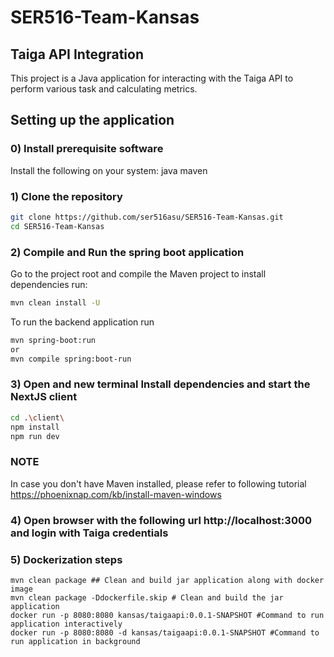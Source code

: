 # SER516-Team-Kansas
## Taiga API Integration
This project is a Java application for interacting with the Taiga API to perform various task and calculating metrics.
## Setting up the application
### 0) Install prerequisite software
Install the following on your system:
java
maven

### 1) Clone the repository


   ```bash
 git clone https://github.com/ser516asu/SER516-Team-Kansas.git
   cd SER516-Team-Kansas
   ```

### 2) Compile and Run the spring boot application
Go to the project root and compile the Maven project
to install dependencies run:
```bash
mvn clean install -U
   ```
To run the backend application run

```bash
mvn spring-boot:run
or
mvn compile spring:boot-run
   ```
### 3) Open and new terminal Install dependencies and start the NextJS client


   ```bash
cd .\client\
npm install
npm run dev
   ```

### NOTE
In case you don't have Maven installed, please refer to following tutorial
https://phoenixnap.com/kb/install-maven-windows

### 4) Open browser with the following url http://localhost:3000 and login with Taiga credentials

### 5) Dockerization steps 
```mvn clean package ## Clean and build jar application along with docker image```<br>
```mvn clean package -Ddockerfile.skip # Clean and build the jar application```<br>
```docker run -p 8080:8080 kansas/taigaapi:0.0.1-SNAPSHOT #Command to run application interactively```<br>
```docker run -p 8080:8080 -d kansas/taigaapi:0.0.1-SNAPSHOT #Command to run application in background```

